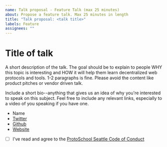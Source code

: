 ```yaml
---
name: Talk proposal - Feature Talk (max 25 minutes)
about: Propose a feature talk. Max 25 minutes in length
title: "Talk proposal: <talk title>"
labels: Feature
assignees: ""
---
```


# Title of talk

A short description of the talk. The goal should be to explain to people WHY this topic is interesting and HOW it will help them learn decentralized web protocols and tools. 1-2 paragraphs is fine. Please avoid the content like product pitches or vendor driven talk. 

Include a short bio--anything that gives us an idea of why you're interested to speak on this subject. Feel free to include any relevant links, especially to a video of you speaking if you have one.

- Name
- [Twitter]()
- [Github]()
- [Website]()

* [ ] I've read and agree to the [ProtoSchool Seattle Code of Conduct](https://github.com/ProtoSchool/seattle/blob/master/CODE_OF_CONDUCT.md)
